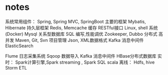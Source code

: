 # notes

系统常用组件：
Spring, Spring MVC, SpringBoot  主要的框架
Mybatis, Hibernate  持久层框架
Redis, Memcache 缓存
RESTful接口
Linux, shell 系统 (Docker)
Mysql 关系型数据库
SQL 编写,性能调优
Zookeeper, Dubbo 分布式
高并发
Maven, Git, Svn  项目管理
Json, XML数据格式
Kafka  消息中间件
ElasticSearch

Flume 日志采集系统
Sqoop 数据导入
Kafka 消息中间件
HBase分布式数据库
实时：
    Spark计算引擎,Spark streaming , Spark SQL
    scala
离线：
    Hdfs, hive
Storm
ETL
